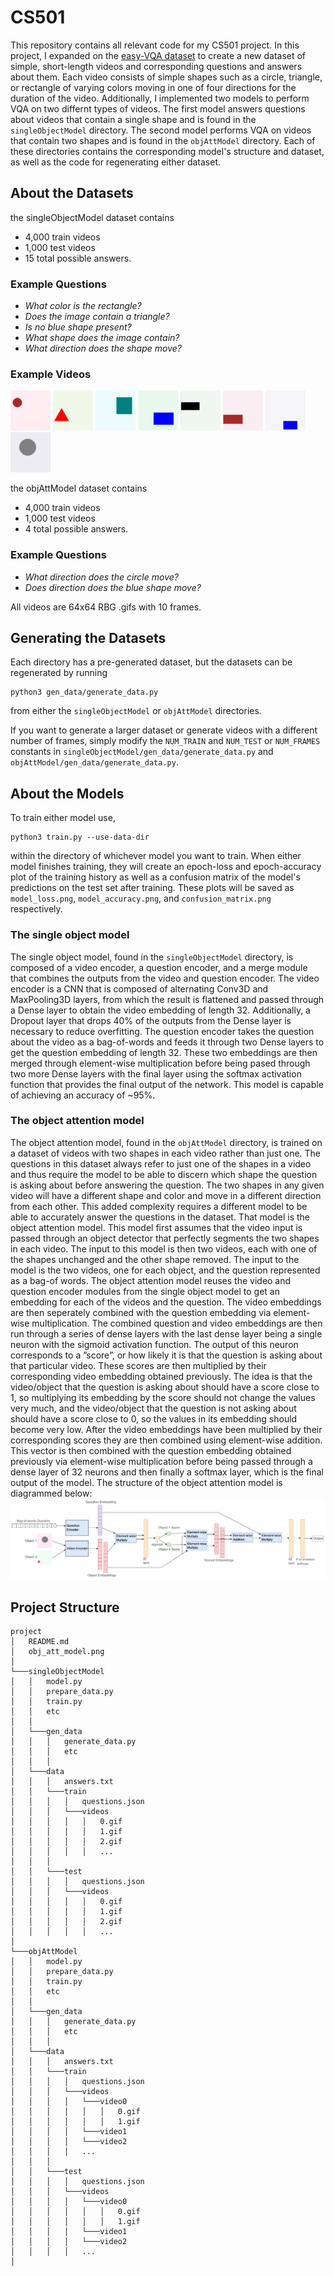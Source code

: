 # CS501

This repository contains all relevant code for my CS501 project. In this project, I expanded on the [easy-VQA dataset](https://github.com/vzhou842/easy-VQA) to create a new dataset of simple, short-length videos and corresponding questions and answers about them. Each video consists of simple shapes such as a circle, triangle, or rectangle of varying colors moving in one of four directions for the duration of the video. Additionally, I implemented two models to perform VQA on two differnt types of videos. The first model answers questions about videos that contain a single shape and is found in the `singleObjectModel` directory. The second model performs VQA on videos that contain two shapes and is found in the `objAttModel` directory. Each of these directories contains the corresponding model's structure and dataset, as well as the code for regenerating either dataset.

## About the Datasets

the singleObjectModel dataset contains

- 4,000 train videos
- 1,000 test videos
- 15 total possible answers.

### Example Questions

- _What color is the rectangle?_
- _Does the image contain a triangle?_
- _Is no blue shape present?_
- _What shape does the image contain?_
- _What direction does the shape move?_

### Example Videos

![](./singleObjectModel/data/train/videos/0.gif)
![](./singleObjectModel/data/train/videos/1.gif)
![](./singleObjectModel/data/train/videos/2.gif)
![](./singleObjectModel/data/train/videos/3.gif)
![](./singleObjectModel/data/train/videos/4.gif)
![](./singleObjectModel/data/train/videos/5.gif)
![](./singleObjectModel/data/train/videos/6.gif)
![](./singleObjectModel/data/train/videos/7.gif)

the objAttModel dataset contains

- 4,000 train videos
- 1,000 test videos
- 4 total possible answers.

### Example Questions

- _What direction does the circle move?_
- _Does direction does the blue shape move?_

All videos are 64x64 RBG .gifs with 10 frames.

## Generating the Datasets

Each directory has a pre-generated dataset, but the datasets can be regenerated by running

```shell
python3 gen_data/generate_data.py
```

from either the `singleObjectModel` or `objAttModel` directories.

If you want to generate a larger dataset or generate videos with a different number of frames, simply modify the `NUM_TRAIN` and `NUM_TEST` or `NUM_FRAMES` constants in `singleObjectModel/gen_data/generate_data.py` and `objAttModel/gen_data/generate_data.py`.

## About the Models

To train either model use,

```shell
python3 train.py --use-data-dir
```

within the directory of whichever model you want to train. When either model finishes training, they will create an epoch-loss and epoch-accuracy plot of the training history as well as a confusion matrix of the model's predictions on the test set after training. These plots will be saved as `model_loss.png`, `model_accuracy.png`, and `confusion_matrix.png` respectively.

### The single object model

The single object model, found in the `singleObjectModel` directory, is composed of a video encoder, a question encoder, and a merge module that combines the outputs from the video and question encoder.
The video encoder is a CNN that is composed of alternating Conv3D and MaxPooling3D layers, from which the result is flattened and passed through a Dense layer to obtain the video embedding of length 32. Additionally, a Dropout layer that drops 40% of the outputs from the Dense layer is necessary to reduce overfitting.
The question encoder takes the question about the video as a bag-of-words and feeds it through two Dense layers to get the question embedding of length 32.
These two embeddings are then merged through element-wise multiplication before being pased through two more Dense layers with the final layer using the softmax activation function that provides the final output of the network.
This model is capable of achieving an accuracy of ~95%.

### The object attention model

The object attention model, found in the `objAttModel` directory, is trained on a dataset of videos with two shapes in each video rather than just one. The questions in this dataset always refer to just one of the shapes in a video and thus require the model to be able to discern which shape the question is asking about before answering the question. The two shapes in any given video will have a different shape and color and move in a different direction from each other.
This added complexity requires a different model to be able to accurately answer the questions in the dataset. That model is the object attention model. This model first assumes that the video input is passed through an object detector that perfectly segments the two shapes in each video. The input to this model is then two videos, each with one of the shapes unchanged and the other shape removed. The input to the model is the two videos, one for each object, and the question represented as a bag-of words.
The object attention model reuses the video and question encoder modules from the single object model to get an embedding for each of the videos and the question. The video embeddings are then seperately combined with the question embedding via element-wise multiplication. The combined question and video embeddings are then run through a series of dense layers with the last dense layer being a single neuron with the sigmoid activation function. The output of this neuron corresponds to a ”score”, or how likely it is that the question is asking about that particular video. These scores are then multiplied by their corresponding video embedding obtained previously. The idea is that the video/object that the question is asking about should have a score close to 1, so multiplying its embedding by the score should not change the values very much, and the video/object that the question is not asking about should have a score close to 0, so the values in its embedding should become very low. After the video embeddings have been multiplied by their corresponding scores they are then combined using element-wise addition. This vector is then combined with the question embedding obtained previously via element-wise multiplication before being passed through a dense layer of 32 neurons and then finally a softmax layer, which is the final output of the model. The structure of the object attention model is diagrammed below:
![](./obj_att_model.png)

## Project Structure
```
project
│   README.md
│   obj_att_model.png
│
└───singleObjectModel
│   │   model.py
│   │   prepare_data.py
│   │   train.py
│   │   etc
│   │
│   └───gen_data
│   │   │   generate_data.py
│   │   │   etc
│   │   │  
│   └───data
│   │   │   answers.txt
│   │   └───train
│   │   │   │   questions.json
│   │   │   └───videos
│   │   │   │   │   0.gif
│   │   │   │   │   1.gif
│   │   │   │   │   2.gif
│   │   │   │   │   ...
│   │   │  
│   │   └───test
│   │   │   │   questions.json
│   │   │   └───videos
│   │   │   │   │   0.gif
│   │   │   │   │   1.gif
│   │   │   │   │   2.gif
│   │   │   │   │   ...
│   
└───objAttModel
│   │   model.py
│   │   prepare_data.py
│   │   train.py
│   │   etc
│   │
│   └───gen_data
│   │   │   generate_data.py
│   │   │   etc
│   │   │  
│   └───data
│   │   │   answers.txt
│   │   └───train
│   │   │   │   questions.json
│   │   │   └───videos
│   │   │   │   └───video0
│   │   │   │   │   │   0.gif
│   │   │   │   │   │   1.gif
│   │   │   │   └───video1
│   │   │   │   └───video2
│   │   │   │   ...
│   │   │  
│   │   └───test
│   │   │   │   questions.json
│   │   │   └───videos
│   │   │   │   └───video0
│   │   │   │   │   │   0.gif
│   │   │   │   │   │   1.gif
│   │   │   │   └───video1
│   │   │   │   └───video2
│   │   │   │   ...
│   
```
